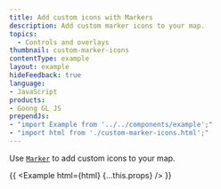 ```yaml
---
title: Add custom icons with Markers
description: Add custom marker icons to your map.
topics:
  - Controls and overlays
thumbnail: custom-marker-icons
contentType: example
layout: example
hideFeedback: true
language:
- JavaScript
products:
- Goong GL JS
prependJs:
- "import Example from '../../components/example';"
- "import html from './custom-marker-icons.html';"
---
```


Use [`Marker`](/docs/api/markers/#marker) to add custom icons to your map.

{{ <Example html={html} {...this.props} /> }}
